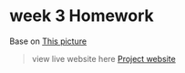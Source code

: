 # week 3 Homework
Base on  [This picture](https://docs.google.com/viewer?a=v&pid=sites&srcid=YnUuYWMudGh8c2lyaW50aG9ybnxneDo1YzlkMGJiOWQ4OGNjMzg3)
>view live website here [Project website](https://se412.tuymove.me/week3.homework/)

